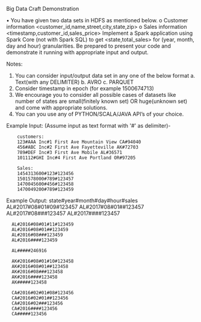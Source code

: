 Big Data Craft Demonstration

•	You have given two data sets in HDFS as mentioned below.
o	Customer information <customer_id,name,street,city,state,zip> 
o	Sales information <timestamp,customer_id,sales_price>
     Implement a Spark application using Spark Core (not with Spark SQL) to get <state,total_sales> for (year, month, day and hour) granularities. Be prepared to present your code and demonstrate it running with appropriate input and output.

Notes: 
1.	You can consider input/output data set in any one of the below format
a.	Text(with any DELIMITER)
b.	AVRO
c.	PARQUET
2.	Consider timestamp in epoch (for example 1500674713)
3.	We encourage you to consider all possible cases of datasets like number of states are small(finitely known set) OR huge(unknown set) and come with appropriate solutions.
4.	You can you use any of PYTHON/SCALA/JAVA API’s of your choice.


Example Input: (Assume input as text format with '#' as delimiter)-

		
		customers:
		123#AAA Inc#1 First Ave	Mountain View CA#94040
		456#ABC Inc#2 First Ave	Fayetteville AK#72703
		789#DEF Inc#3 First Ave	Mobile AL#36571
		101112#GHI Inc#4 First Ave Portland OR#97205

		Sales:
		1454313600#123#123456
		1501578000#789#123457
		1470045600#456#123458
		1470049200#789#123459


Example Output:
      state#year#month#day#hour#sales
      AL#2017#08#01#09#123457
      AL#2017#08#01##123457
      AL#2017#08###123457
      AL#2017####123457

      AL#2016#08#01#11#123459
      AL#2016#08#01##123459
      AL#2016#08###123459
      AL#2016####123459

      AL#####246916

      AK#2016#08#01#10#123458
      AK#2016#08#01##123458
      AK#2016#08###123458
      AK#2016####123458
      AK#####123458
      
      CA#2016#02#01#08#123456
      CA#2016#02#01##123456
      CA#2016#02###123456
      CA#2016####123456
      CA#####123456




